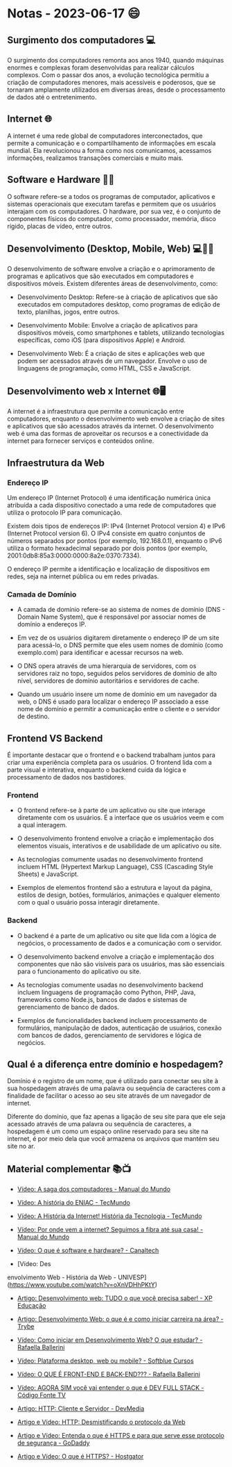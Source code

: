 # Notas - 2023-06-17 😄

## Surgimento dos computadores 💻

O surgimento dos computadores remonta aos anos 1940, quando máquinas enormes e complexas foram desenvolvidas para realizar cálculos complexos. Com o passar dos anos, a evolução tecnológica permitiu a criação de computadores menores, mais acessíveis e poderosos, que se tornaram amplamente utilizados em diversas áreas, desde o processamento de dados até o entretenimento.

## Internet 🌐

A internet é uma rede global de computadores interconectados, que permite a comunicação e o compartilhamento de informações em escala mundial. Ela revolucionou a forma como nos comunicamos, acessamos informações, realizamos transações comerciais e muito mais.

## Software e Hardware 💾🔧

O software refere-se a todos os programas de computador, aplicativos e sistemas operacionais que executam tarefas e permitem que os usuários interajam com os computadores. O hardware, por sua vez, é o conjunto de componentes físicos do computador, como processador, memória, disco rígido, placas de vídeo, entre outros.

## Desenvolvimento (Desktop, Mobile, Web) 💻📱🌐

O desenvolvimento de software envolve a criação e o aprimoramento de programas e aplicativos que são executados em computadores e dispositivos móveis. Existem diferentes áreas de desenvolvimento, como:

- Desenvolvimento Desktop: Refere-se à criação de aplicativos que são executados em computadores desktop, como programas de edição de texto, planilhas, jogos, entre outros.

- Desenvolvimento Mobile: Envolve a criação de aplicativos para dispositivos móveis, como smartphones e tablets, utilizando tecnologias específicas, como iOS (para dispositivos Apple) e Android.

- Desenvolvimento Web: É a criação de sites e aplicações web que podem ser acessados através de um navegador. Envolve o uso de linguagens de programação, como HTML, CSS e JavaScript.

## Desenvolvimento web x Internet 🌐🖥️

A internet é a infraestrutura que permite a comunicação entre computadores, enquanto o desenvolvimento web envolve a criação de sites e aplicativos que são acessados através da internet. O desenvolvimento web é uma das formas de aproveitar os recursos e a conectividade da internet para fornecer serviços e conteúdos online.

## Infraestrutura da Web

### Endereço IP

Um endereço IP (Internet Protocol) é uma identificação numérica única atribuída a cada dispositivo conectado a uma rede de computadores que utiliza o protocolo IP para comunicação.

Existem dois tipos de endereços IP: IPv4 (Internet Protocol version 4) e IPv6 (Internet Protocol version 6). O IPv4 consiste em quatro conjuntos de números separados por pontos (por exemplo, 192.168.0.1), enquanto o IPv6 utiliza o formato hexadecimal separado por dois pontos (por exemplo, 2001:0db8:85a3:0000:0000:8a2e:0370:7334).

O endereço IP permite a identificação e localização de dispositivos em redes, seja na internet pública ou em redes privadas.

### Camada de Domínio

- A camada de domínio refere-se ao sistema de nomes de domínio (DNS - Domain Name System), que é responsável por associar nomes de domínio a endereços IP.

- Em vez de os usuários digitarem diretamente o endereço IP de um site para acessá-lo, o DNS permite que eles usem nomes de domínio (como exemplo.com) para identificar e acessar recursos na web.

- O DNS opera através de uma hierarquia de servidores, com os servidores raiz no topo, seguidos pelos servidores de domínio de alto nível, servidores de domínio autoritários e servidores de cache.

- Quando um usuário insere um nome de domínio em um navegador da web, o DNS é usado para localizar o endereço IP associado a esse nome de domínio e permitir a comunicação entre o cliente e o servidor de destino.

## Frontend VS Backend

É importante destacar que o frontend e o backend trabalham juntos para criar uma experiência completa para os usuários. O frontend lida com a parte visual e interativa, enquanto o backend cuida da lógica e processamento de dados nos bastidores.

### Frontend

- O frontend refere-se à parte de um aplicativo ou site que interage diretamente com os usuários. É a interface que os usuários veem e com a qual interagem.

- O desenvolvimento frontend envolve a criação e implementação dos elementos visuais, interativos e de usabilidade de um aplicativo ou site.

- As tecnologias comumente usadas no desenvolvimento frontend incluem HTML (Hypertext Markup Language), CSS (Cascading Style Sheets) e JavaScript.

- Exemplos de elementos frontend são a estrutura e layout da página, estilos de design, botões, formulários, animações e qualquer elemento com o qual o usuário possa interagir diretamente.

### Backend

- O backend é a parte de um aplicativo ou site que lida com a lógica de negócios, o processamento de dados e a comunicação com o servidor.

- O desenvolvimento backend envolve a criação e implementação dos componentes que não são visíveis para os usuários, mas são essenciais para o funcionamento do aplicativo ou site.

- As tecnologias comumente usadas no desenvolvimento backend incluem linguagens de programação como Python, PHP, Java, frameworks como Node.js, bancos de dados e sistemas de gerenciamento de banco de dados.

- Exemplos de funcionalidades backend incluem processamento de formulários, manipulação de dados, autenticação de usuários, conexão com bancos de dados, gerenciamento de servidores e lógica de negócios.

## Qual é a diferença entre domínio e hospedagem?

Domínio é o registro de um nome, que é utilizado para conectar seu site à sua hospedagem através de uma palavra ou sequência de caracteres com a finalidade de facilitar o acesso ao seu site através de um navegador de internet.

Diferente do domínio, que faz apenas a ligação de seu site para que ele seja acessado através de uma palavra ou sequência de caracteres, a hospedagem é um como um espaço online reservado para seu site na internet, é por meio dela que você armazena os arquivos que mantém seu site no ar.

## Material complementar 📚📺

- [Vídeo: A saga dos computadores - Manual do Mundo](https://www.youtube.com/playlist?list=PLYjrJH3e_wDOA5mxhiMxE6yslcIzU5NkX)
- [Vídeo: A história do ENIAC - TecMundo](https://www.youtube.com/watch?v=dy0wpDfnpzo)

- [Vídeo: A História da Internet! História da Tecnologia - TecMundo](https://www.youtube.com/watch?v=pKxWPo73pX0)

- [Vídeo: Por onde vem a internet? Seguimos a fibra até sua casa! - Manual do Mundo](https://www.youtube.com/watch?v=fYJl-7jRzuw)

- [Vídeo: O que é software e hardware? - Canaltech](https://www.youtube.com/watch?v=RM8bBzHggu8)

- [Vídeo: Des

envolvimento Web - História da Web - UNIVESP](https://www.youtube.com/watch?v=oXnVDHhPKtY)

- [Artigo: Desenvolvimento web: TUDO o que você precisa saber! - XP Educação](https://blog.xpeducacao.com.br/desenvolvimento-web/)

- [Artigo: Desenvolvimento Web: o que é e como iniciar carreira na área? - Trybe](https://blog.betrybe.com/carreira/desenvolvimento-web/)

- [Vídeo: Como iniciar em Desenvolvimento Web? O que estudar? - Rafaella Ballerini](https://www.youtube.com/watch?v=01bCZPpSQxY)

- [Vídeo: Plataforma desktop, web ou mobile? - Softblue Cursos](https://www.youtube.com/watch?v=IDeQBy1k558)

- [Vídeo: O QUE É FRONT-END E BACK-END??? - Rafaella Ballerini](https://www.youtube.com/watch?v=Em0R3csNMVE)

- [Vídeo: AGORA SIM você vai entender o que é DEV FULL STACK - Código Fonte TV](https://www.youtube.com/watch?v=h0HVMDNhAeo)

- [Artigo: HTTP: Cliente e Servidor - DevMedia](https://www.devmedia.com.br/http-cliente-e-servidor/41215)

- [Artigo e Vídeo: HTTP: Desmistificando o protocolo da Web](https://www.alura.com.br/artigos/desmistificando-o-protocolo-http-parte-1)

- [Artigo e Vídeo: Entenda o que é HTTPS e para que serve esse protocolo de segurança - GoDaddy](https://br.godaddy.com/blog/o-que-e-https/)

- [Artigo e Vídeo: O que é HTTPS? - Hostgator](https://www.hostgator.com.br/blog/o-que-e-https/)
